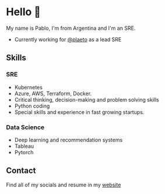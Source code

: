 <!--
**L3oNav/l3onav** is a ✨ _special_ ✨ repository because its `README.md` (this file) appears on your GitHub profile.

Here are some ideas to get you started:

- 🔭 I’m currently working on ...
- 🌱 I’m currently learning ...
- 👯 I’m looking to collaborate on ...
- 🤔 I’m looking for help with ...
- 💬 Ask me about ...
- 📫 How to reach me: ...
- 😄 Pronouns: ...
- ⚡ Fun fact: ...
-->
# Hello 👋

My name is Pablo, I'm from Argentina and I'm an SRE.

* Currently working for [@plaeto](https://plaeto.com) as a lead SRE

## Skills

### SRE
* Kubernetes
* Azure, AWS, Terraform, Docker.
* Critical thinking, decision-making and problem solving skills
* Python coding
* Special skills and experience in fast growing startups.

### Data Science
* Deep learning and recommendation systems
* Tableau
* Pytorch


## Contact

Find all of my socials and resume in my [website](https://l3onav.com)
